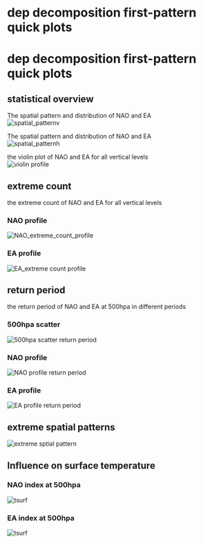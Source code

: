 
dep decomposition first-pattern quick plots
===========================================

# dep decomposition first-pattern quick plots

## statistical overview


The spatial pattern and distribution of NAO and EA  
![spatial_patternv](plots/quick_plots/dep_first_spatial_pattern_violin500hpa.png)

The spatial pattern and distribution of NAO and EA  
![spatial_patternh](plots/quick_plots/dep_first_spatial_pattern_hist500hpa.png)

the violin plot of NAO and EA for all vertical levels  
![violin profile](plots/quick_plots/dep_first_violin_profile.png)
## extreme count


the extreme count of NAO and EA for all vertical levels
### NAO profile
  
![NAO_extreme_count_profile](plots/quick_plots/dep_first_NAO_extreme_count_profile.png)
### EA profile
  
![EA_extreme count profile](plots/quick_plots/dep_first_EA_extreme_count_profile.png)
## return period


the return period of NAO and EA at 500hpa in different periods
### 500hpa scatter
  
![500hpa scatter return period](plots/quick_plots/dep_first_NAO_return_period_scatter.png)
### NAO profile
  
![NAO profile return period](plots/quick_plots/dep_first_NAO_return_period_profile.png)
### EA profile
  
![EA profile return period](plots/quick_plots/dep_first_EA_return_period_profile.png)
## extreme spatial patterns
  
![extreme sptial pattern](plots/quick_plots/dep_first_extreme_spatial_pattern_1000hpa.png)
## Influence on surface temperature

### NAO index at 500hpa
  
![tsurf](plots/quick_plots/dep_first_composite_tsurf_NAO.png)
### EA index at 500hpa
  
![tsurf](plots/quick_plots/dep_first_composite_tsurf_EA.png)
